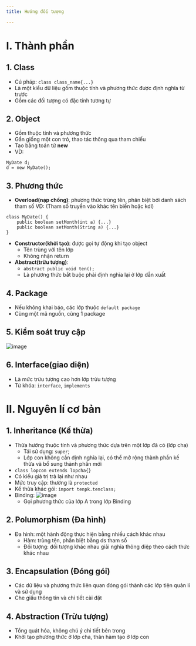 ```yaml
---
title: Hướng đối tượng

---
```


# I. Thành phần
## 1. Class
- Cú pháp: `class class_name{...}`
- Là một kiểu dữ liệu gồm thuộc tính và phương thức được định nghĩa từ trước
- Gồm các đối tượng có đặc tính tương tự
## 2. Object
- Gồm thuộc tính và phương thức 
- Gần giống một con trỏ, thao tác thông qua tham chiếu
- Tạo bằng toán tử **new**
- VD:
```
MyDate d;
d = new MyDate();
```
## 3. Phương thức
- **Overload(nạp chồng)**: phương thức trùng tên, phân biệt bởi danh sách tham số
VD: (Tham số truyền vào khác tên biến hoặc kdl)
```
class MyDate() {
    public boolean setMonth(int a) {...}
    public boolean setMonth(String a) {...}
}
```
- **Constructor(khởi tạo)**: được gọi tự động khi tạo object
    - Tên trùng với tên lớp
    - Không nhận return
- **Abstract(trừu tượng)**: 
    - `abstract public void ten();`
    - Là phương thức bắt buộc phải định nghĩa lại ở lớp dẫn xuất
## 4. Package
- Nếu không khai báo, các lớp thuộc `default package`
- Cùng một mã nguồn, cùng 1 package
## 5. Kiểm soát truy cập
![image](https://hackmd.io/_uploads/S197-s5iex.png)
## 6. Interface(giao diện)
- Là mức trừu tượng cao hơn lớp trừu tượng
- Từ khóa: `interface`, `implements`
# II. Nguyên lí cơ bản
## 1. Inheritance (Kế thừa) 
- Thừa hưởng thuộc tính và phương thức dựa trên một lớp đã có (lớp cha)
    - Tái sử dụng: `super`;
    - Lớp con không cần định nghĩa lại, có thể mở rộng thành phần kế thừa và bổ sung thành phần mới
- `class lopcon extends lopcha{}`
- Có kiểu giá trị trả lại như nhau
- Mức truy cập: thường là `protected`
- Kế thừa khác gói: `import tenpk.tenclass;`
- Binding: 
![image](https://hackmd.io/_uploads/rkyx7icoge.png)
    - Gọi phương thức của lớp A trong lớp Binding
## 2. Polumorphism (Đa hình)
- Đa hình: một hành động thực hiện bằng nhiều cách khác nhau
    - Hàm: trùng tên, phân biệt bằng ds tham số
    - Đối tượng: đối tượng khác nhau giải nghĩa thông điệp theo cách thức khác nhau
## 3. Encapsulation (Đóng gói)
- Các dữ liệu và phương thức liên quan đóng gói thành các lớp tiện quản lí và sử dụng
- Che giấu thông tin và chi tiết cài đặt

## 4. Abstraction (Trừu tượng)
- Tổng quát hóa, không chú ý chi tiết bên trong
- Khởi tạo phương thức ở lớp cha, thân hàm tạo ở lớp con